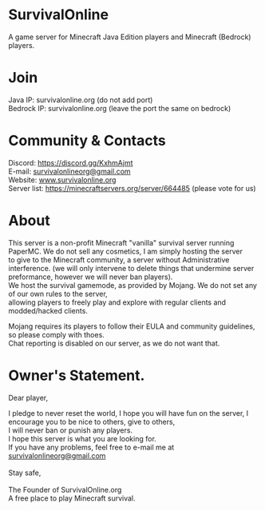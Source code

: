 # SurvivalOnline
A game server for Minecraft Java Edition players and Minecraft (Bedrock) players.

# Join
Java IP: survivalonline.org (do not add port) <br>
Bedrock IP: survivalonline.org (leave the port the same on bedrock)

# Community & Contacts
Discord: https://discord.gg/KxhmAjmt<br>
E-mail: survivalonlineorg@gmail.com<br>
Website: www.survivalonline.org<br>
Server list: https://minecraftservers.org/server/664485 (please vote for us)<br>

# About
This server is a non-profit Minecraft "vanilla" survival server running PaperMC. We do not sell any cosmetics, I am simply hosting the server<br>
to give to the Minecraft community, a server without Administrative interference. (we will only intervene to delete things that undermine server preformance, however we will never ban players).<br>
We host the survival gamemode, as provided by Mojang. We do not set any of our own rules to the server,<br>
allowing players to freely play and explore with regular clients and modded/hacked clients.<br>

Mojang requires its players to follow their EULA and community guidelines, so please comply with thoes.<br>
Chat reporting is disabled on our server, as we do not want that.<br>

# Owner's Statement.

Dear player,

I pledge to never reset the world, I hope you will have fun on the server, I encourage you to be nice to others, give to others,<br>
I will never ban or punish any players.
<br>
I hope this server is what you are looking for.<br>
If you have any problems, feel free to e-mail me at survivalonlineorg@gmail.com<br>
<br>
Stay safe,<br>
<br>
The Founder of SurvivalOnline.org<br>
A free place to play Minecraft survival.


